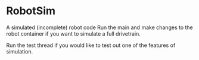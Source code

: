 # RobotSim
A simulated (incomplete) robot code
Run the main and make changes to the robot container if you want to simulate a full drivetrain.

Run the test thread if you would like to test out one of the features of simulation.
